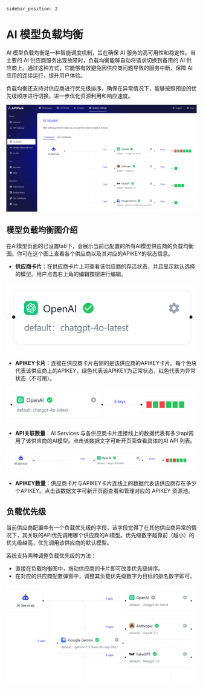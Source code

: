 ```
sidebar_position: 2
```



# AI 模型负载均衡

AI 模型负载均衡是一种智能调度机制，旨在确保 AI 服务的高可用性和稳定性。当主要的 AI 供应商服务出现故障时，负载均衡能够自动将请求切换到备用的 AI 供应商上。通过这种方式，它能够有效避免因供应商问题导致的服务中断，保障 AI 应用的连续运行，提升用户体验。

负载均衡还支持对供应商进行优先级排序，确保在异常情况下，能够按照预设的优先级顺序进行切换，进一步优化资源利用和响应速度。

![](images/2025-01-08/10e918a35428878f54fbf0a2928067b75b36b21cf2a05307485e934898217b14.png)  

## 模型负载均衡图介绍

在AI模型页面的已设置tab下，会展示当前已配置的所有AI模型供应商的负载均衡图。你可在这个图上查看各个供应商以及其对应的APIKEY的状态信息。

- **供应商卡片**：在供应商卡片上可查看该供应商的存活状态，并且显示默认选择的模型。用户点击右上角的编辑按钮进行编辑。

![](images/2025-01-08/677ff1d30dae90dfdc94e6af0c05fbd0e5c12f34701067f7fd8ffc7c06958095.png)  

- **APIKEY卡片**：连接在供应商卡片右侧的是该供应商的APIKEY卡片。每个色块代表该供应商上的APIKEY，绿色代表该APIKEY为正常状态，红色代表为异常状态（不可用）。

![](images/2025-01-08/505a49b34c56ff704260ae7c6e0ffb79a4e767c010c194999e2fc63db7b22fac.png)  

- **API关联数量**：AI Services 与各供应商卡片连接线上的数据代表有多少api调用了该供应商的AI模型。点击该数据文字可新开页面查看具体的AI API 列表。

![](images/2025-01-08/fa83cb6c7cc0618bb33f9b91e541bc8229cceca52b859e503c8a1a0275fda130.png)  

- **APIKEY数量**：供应商卡片与APIKEY卡片连线上的数据代表该供应商存在多少个APIKEY。点击该数据文字可新开页面查看和管理对应的 APIKEY 资源池。

## 负载优先级

当前供应商配置中有一个负载优先级的字段，该字段觉得了在其他供应商异常的情况下，其关联的API优先调用哪个供应商的AI模型。优先级数字越靠前（越小）的优先级越高，优先调用该供应商的默认模型。

系统支持两种调整负载优先级的方法：

- 直接在负载均衡图中，拖动供应商的卡片即可改变优先级排序。
- 在对应的供应商配置弹窗中，调整其负载优先级数字为目标的排名数字即可。

![](images/2025-01-08/bca54b8d2e9fd1c3188141323f5440a92e2bf8ca83c119df3ed757853b9f3798.png)  